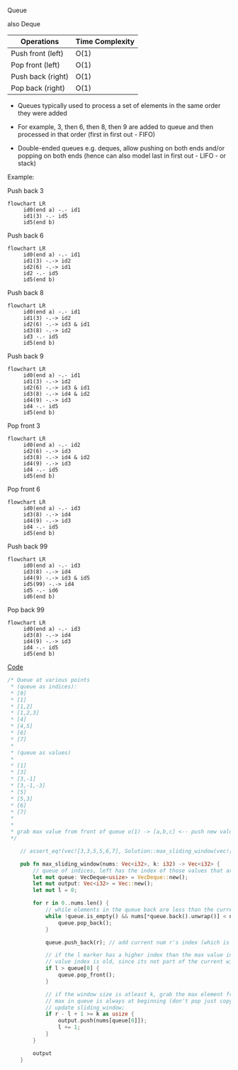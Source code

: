Queue

also Deque

| Operations | Time Complexity |
|------------|-----------------|
| Push front (left) | O(1) |
| Pop front (left) | O(1) |
| Push back (right) | O(1) |
| Pop back (right) | O(1) |

* Queues typically used to process a set of elements in the same order they were added
* For example, 3, then 6, then 8, then 9 are added to queue and then processed in that order (first in first out - FIFO)

* Double-ended queues e.g. deques, allow pushing on both ends and/or popping on both ends (hence can also model last in first out - LIFO - or stack)  

Example: 

Push back 3

```mermaid
flowchart LR
     id0(end a) -.- id1
     id1(3) -.- id5
     id5(end b)
```

Push back 6

```mermaid
flowchart LR
     id0(end a) -.- id1
     id1(3) -.-> id2
     id2(6) -.-> id1
     id2 -.- id5
     id5(end b)
```

Push back 8

```mermaid
flowchart LR
     id0(end a) -.- id1
     id1(3) -.-> id2
     id2(6) -.-> id3 & id1
     id3(8) -.-> id2
     id3 -.- id5
     id5(end b)
```

Push back 9

```mermaid    
flowchart LR
     id0(end a) -.- id1
     id1(3) -.-> id2
     id2(6) -.-> id3 & id1
     id3(8) -.-> id4 & id2
     id4(9) -.-> id3
     id4 -.- id5
     id5(end b)
```

Pop front 3

```mermaid    
flowchart LR
     id0(end a) -.- id2
     id2(6) -.-> id3
     id3(8) -.-> id4 & id2
     id4(9) -.-> id3
     id4 -.- id5
     id5(end b)
```

Pop front 6

```mermaid    
flowchart LR
     id0(end a) -.- id3
     id3(8) -.-> id4
     id4(9) -.-> id3
     id4 -.- id5
     id5(end b)
```

Push back 99

```mermaid    
flowchart LR
     id0(end a) -.- id3
     id3(8) -.-> id4
     id4(9) -.-> id3 & id5
     id5(99) -.-> id4
     id5 -.- id6
     id6(end b)
```

Pop back 99

```mermaid    
flowchart LR
     id0(end a) -.- id3
     id3(8) -.-> id4
     id4(9) -.-> id3
     id4 -.- id5
     id5(end b)
```

[Code](https://github.com/brpandey/leetcode/blob/9e0307e896995d7d2674a11465d265c02fb09204/rust/src/p0239_sliding_window_maximum.rs)

```rust
/* Queue at various points 
 * (queue as indices):
 * [0]
 * [1]
 * [1,2]
 * [1,2,3]
 * [4]
 * [4,5]
 * [6]
 * [7]
 *
 * (queue as values)
 *
 * [1]
 * [3]
 * [3,-1]
 * [3,-1,-3]
 * [5]
 * [5,3]
 * [6]
 * [7]
 *
 *
 * grab max value from front of queue o(1) -> [a,b,c] <-- push new value onto back of queue o(1) 
 */

    // assert_eq!(vec![3,3,5,5,6,7], Solution::max_sliding_window(vec![1,3,-1,-3,5,3,6,7], 3));

    pub fn max_sliding_window(nums: Vec<i32>, k: i32) -> Vec<i32> {
        // queue of indices, left has the index of those values that are of greater value
        let mut queue: VecDeque<usize> = VecDeque::new();
        let mut output: Vec<i32> = Vec::new();
        let mut l = 0;

        for r in 0..nums.len() {
            // while elements in the queue back are less than the current num r in nums, discard
            while !queue.is_empty() && nums[*queue.back().unwrap()] < nums[r] {
                queue.pop_back();
            }

            queue.push_back(r); // add current num r's index (which is r)

            // if the l marker has a higher index than the max value index in the queue, the max
            // value index is old, since its not part of the current window, so pop front in queue
            if l > queue[0] {
                queue.pop_front();
            }

            // if the window size is atleast k, grab the max element from queue
            // max in queue is always at beginning (don't pop just copy)
            // update sliding_window;
            if r - l + 1 >= k as usize {
                output.push(nums[queue[0]]);
                l += 1;
            }
        }

        output
    }

```
